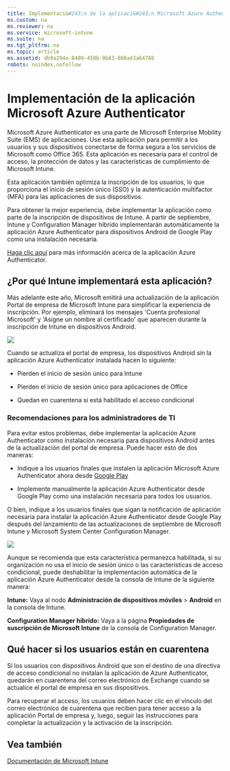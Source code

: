 ```yaml
---
title: Implementaci&#243;n de la aplicaci&#243;n Microsoft Azure Authenticator
ms.custom: na
ms.reviewer: na
ms.service: microsoft-intune
ms.suite: na
ms.tgt_pltfrm: na
ms.topic: article
ms.assetid: db9a294a-8409-450b-9b83-808a43a64788
robots: noindex,nofollow
---
```

# Implementaci&#243;n de la aplicaci&#243;n Microsoft Azure Authenticator
Microsoft Azure Authenticator es una parte de Microsoft Enterprise Mobility Suite (EMS) de aplicaciones. Use esta aplicación para permitir a los usuarios y sus dispositivos conectarse de forma segura a los servicios de Microsoft como Office 365. Esta aplicación es necesaria para el control de acceso, la protección de datos y las características de cumplimiento de Microsoft Intune.

Esta aplicación también optimiza la inscripción de los usuarios, lo que proporciona el inicio de sesión único (SSO) y la autenticación multifactor (MFA) para las aplicaciones de sus dispositivos.

Para obtener la mejor experiencia, debe implementar la aplicación como parte de la inscripción de dispositivos de Intune. A partir de septiembre, Intune y Configuration Manager híbrido implementarán automáticamente la aplicación Azure Authenticator para dispositivos Android de Google Play como una instalación necesaria.

[Haga clic aquí](https://msdn.microsoft.com/en-us/library/azure/dn858223.aspx) para más información acerca de la aplicación Azure Authenticator.

## ¿Por qué Intune implementará esta aplicación?
Más adelante este año, Microsoft emitirá una actualización de la aplicación Portal de empresa de Microsoft Intune para simplificar la experiencia de inscripción. Por ejemplo, eliminará los mensajes 'Cuenta profesional Microsoft' y 'Asigne un nombre al certificado' que aparecen durante la inscripción de Intune en dispositivos Android.

![](../Image/Azure-Authenticator-certificate.jpg)

Cuando se actualiza el portal de empresa, los dispositivos Android sin la aplicación Azure Authenticator instalada hacen lo siguiente:

-   Pierden el inicio de sesión único para Intune

-   Pierden el inicio de sesión único para aplicaciones de Office

-   Quedan en cuarentena si está habilitado el acceso condicional

### Recomendaciones para los administradores de TI
Para evitar estos problemas, debe implementar la aplicación Azure Authenticator como instalación necesaria para dispositivos Android antes de la actualización del portal de empresa. Puede hacer esto de dos maneras:

-   Indique a los usuarios finales que instalen la aplicación Microsoft Azure Authenticator ahora desde [Google Play](https://play.google.com/store/apps/details?id=com.azure.authenticator)

-   Implemente manualmente la aplicación Azure Authenticator desde Google Play como una instalación necesaria para todos los usuarios.

O bien, indique a los usuarios finales que sigan la notificación de aplicación necesaria para instalar la aplicación Azure Authenticator desde Google Play después del lanzamiento de las actualizaciones de septiembre de Microsoft Intune y Microsoft System Center Configuration Manager.

![](../Image/Azure-Authenticator-required-install.jpg)

Aunque se recomienda que esta característica permanezca habilitada, si su organización no usa el inicio de sesión único o las características de acceso condicional, puede deshabilitar la implementación automática de la aplicación Azure Authenticator desde la consola de Intune de la siguiente manera:

**Intune:** Vaya al nodo **Administración de dispositivos móviles** &gt; **Android** en la consola de Intune.

**Configuration Manager híbrido:** Vaya a la página **Propiedades de suscripción de Microsoft Intune** de la consola de Configuration Manager.

## Qué hacer si los usuarios están en cuarentena
Si los usuarios con dispositivos Android que son el destino de una directiva de acceso condicional no instalan la aplicación de Azure Authenticator, quedarán en cuarentena del correo electrónico de Exchange cuando se actualice el portal de empresa en sus dispositivos.

Para recuperar el acceso, los usuarios deben hacer clic en el vínculo del correo electrónico de cuarentena que reciben para tener acceso a la aplicación Portal de empresa y, luego, seguir las instrucciones para completar la actualización y la activación de la inscripción.

## Vea también
[Documentación de Microsoft Intune](../Topic/Documentation-for-Microsoft-Intune.md)


